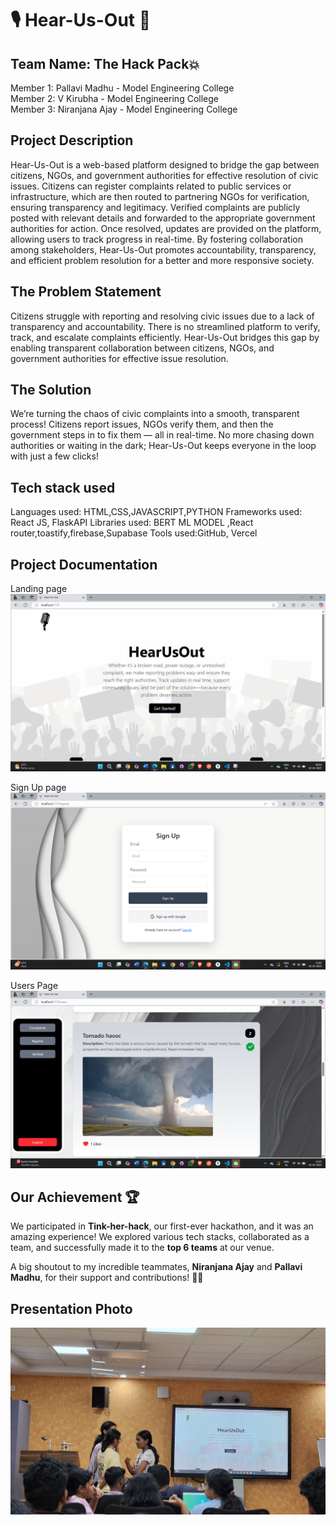 <h1>🎙 Hear-Us-Out 🎤</h1> 

<h2>Team Name: The Hack Pack💥</h2>

Member 1: Pallavi Madhu - Model Engineering College<br/>
Member 2: V Kirubha - Model Engineering College<br/>
Member 3: Niranjana Ajay - Model Engineering College

<h2>Project Description</h2>
Hear-Us-Out is a web-based platform designed to bridge the gap between citizens, NGOs, and government authorities for effective resolution of civic issues. Citizens can register complaints related to public services or infrastructure, which are then routed to partnering NGOs for verification, ensuring transparency and legitimacy. 
Verified complaints are publicly posted with relevant details and forwarded to the appropriate government authorities for action. Once resolved, updates are provided on the platform, allowing users to track progress in real-time. By fostering collaboration among stakeholders, Hear-Us-Out promotes accountability, transparency, and efficient problem resolution for a better and more responsive society.

<h2>The Problem Statement</h2>
Citizens struggle with reporting and resolving civic issues due to a lack of transparency and accountability. There is no streamlined platform to verify, track, and escalate complaints efficiently. Hear-Us-Out bridges this gap by enabling transparent collaboration between citizens, NGOs, and government authorities for effective issue resolution.

<h2>The Solution </h2>
We’re turning the chaos of civic complaints into a smooth, transparent process! Citizens report issues, NGOs verify them, and then the government steps in to fix them — all in real-time. No more chasing down authorities or waiting in the dark; Hear-Us-Out keeps everyone in the loop with just a few clicks!

<h2>Tech stack used</h2>
Languages used: HTML,CSS,JAVASCRIPT,PYTHON
Frameworks used: React JS, FlaskAPI
Libraries used: BERT ML MODEL ,React router,toastify,firebase,Supabase
Tools used:GitHub, Vercel

<h2>Project Documentation</h2>

Landing page
<img src="src\assets\Landing.png" alt="Landing Page"/>

Sign Up page
<img src="src\assets\new1.png" alt ="SignIn page"/>

Users Page
<img src="src\assets\new.png" alt="Home page of user with complaints and scores"/>

## <h2>Our Achievement 🏆</h2>

<p>We participated in <strong>Tink-her-hack</strong>, our first-ever hackathon, and it was an amazing experience! 
We explored various tech stacks, collaborated as a team, and successfully made it to the <strong>top 6 teams</strong> at our venue.</p>

<p>A big shoutout to my incredible teammates, <strong>Niranjana Ajay</strong> and <strong>Pallavi Madhu</strong>, for their support and contributions! 🚀🙌</p>

<h2>Presentation Photo</h2>
<img src="src\assets\HackPack.jpg" alt ="SignIn page"/>

